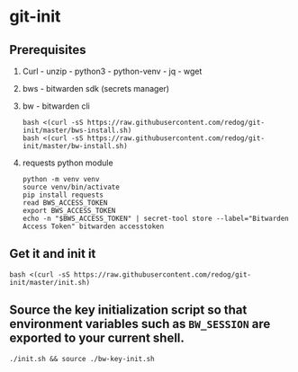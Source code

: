 git-init
========

## Prerequisites
  1. Curl - unzip - python3 - python-venv - jq - wget
  
  1. bws - bitwarden sdk (secrets manager)
  
  1. bw - bitwarden cli
    
     ```
     bash <(curl -sS https://raw.githubusercontent.com/redog/git-init/master/bws-install.sh)
     bash <(curl -sS https://raw.githubusercontent.com/redog/git-init/master/bw-install.sh)
     ```
     
  1. requests python module
    
     ```
     python -m venv venv
     source venv/bin/activate
     pip install requests  
     read BWS_ACCESS_TOKEN
     export BWS_ACCESS_TOKEN
     echo -n "$BWS_ACCESS_TOKEN" | secret-tool store --label="Bitwarden Access Token" bitwarden accesstoken
     ```

## Get it and init it

```
bash <(curl -sS https://raw.githubusercontent.com/redog/git-init/master/init.sh)
```

## Source the key initialization script so that environment variables such as `BW_SESSION` are exported to your current shell.

```
./init.sh && source ./bw-key-init.sh
```
